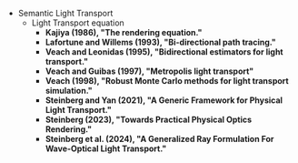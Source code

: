 * Semantic Light Transport 
  * Light Transport equation
    * **Kajiya (1986), "The rendering equation."**
    * **Lafortune and Willems (1993), "Bi-directional path tracing."**
    * **Veach and Leonidas (1995), "Bidirectional estimators for light transport."**
    * **Veach and Guibas (1997), "Metropolis light transport"**
    * **Veach (1998), "Robust Monte Carlo methods for light transport simulation."**
    * **Steinberg and Yan (2021), "A Generic Framework for Physical Light Transport."**
    * **Steinberg (2023), "Towards Practical Physical Optics Rendering."**
    * **Steinberg et al. (2024), "A Generalized Ray Formulation For Wave-Optical Light Transport."**